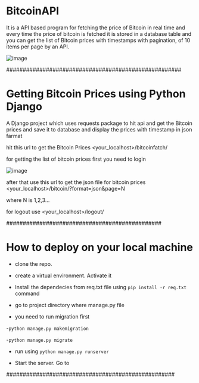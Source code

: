 # BitcoinAPI
It is a API based program for fetching the price of Bitcoin in real time and every time the price of bitcoin is fetched it is stored in a database table and you can get the list of Bitcoin prices with timestamps with pagination, of 10 items per page by an API.

![image](https://user-images.githubusercontent.com/106751177/171660893-09660e35-eabd-44bb-9ede-f0c9058e8a3d.png)



#####################################################

# Getting  Bitcoin Prices using Python Django
A Django project which uses requests package to hit api and get the Bitcoin prices and save it to database and display the prices with timestamp in json farmat

hit this url to get the Bitcoin Prices
<your_localhost>/bitcoinfatch/

for getting the list of bitcoin prices first you need to login

![image](https://user-images.githubusercontent.com/106751177/171661285-3eb2fee3-308f-482e-a925-da33ea2dc170.png)

after that use this url to get the json file for bitcoin prices
<your_localhost>/bitcoin/?format=json&page=N

where N is 1,2,3...

for logout use 
<your_localhost>/logout/

###############################################

# How to deploy on your local machine

- clone the repo.
- create a virtual environment. Activate it
- Install the dependecies from req.txt file using `pip install -r req.txt` command
- go to project directory where manage.py file 

- you need to run migration first

-`python manage.py makemigration`

-`python manage.py migrate` 
 
- run using `python manage.py runserver`
 
- Start the server. Go to <localhost>

###################################################
  

